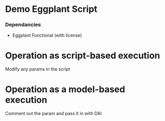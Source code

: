 # Demo Eggplant Script
### Dependancies
* Eggplant Functional (with license)

# Operation as script-based execution
Modify any params in the script

# Operation as a model-based execution
Comment out the param and pass it in with DAI
